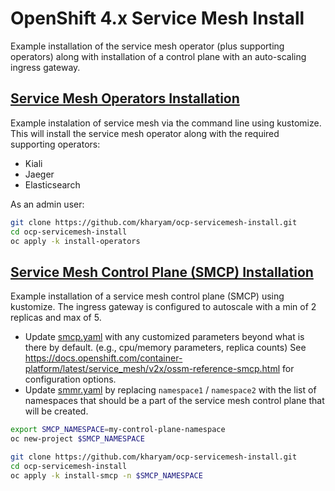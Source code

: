 # OpenShift 4.x  Service Mesh Install
Example installation of the service mesh operator (plus supporting operators) along with installation of a control plane with an auto-scaling ingress gateway.

## [Service Mesh Operators Installation](install-operators)
Example instalation of service mesh via the command line using kustomize. This will install the service mesh operator along with the required supporting operators:
- Kiali
- Jaeger
- Elasticsearch

As an admin user:
```bash
git clone https://github.com/kharyam/ocp-servicemesh-install.git 
cd ocp-servicemesh-install
oc apply -k install-operators
```

## [Service Mesh Control Plane (SMCP) Installation](install-control-plane)
Example installation of a service mesh control plane (SMCP) using kustomize. The ingress gateway is configured to autoscale with a min of 2 replicas and max of 5. 

* Update [smcp.yaml](install-control-plane/smcp.yaml) with any customized parameters beyond what is there by default. (e.g., cpu/memory parameters, replica counts)  See https://docs.openshift.com/container-platform/latest/service_mesh/v2x/ossm-reference-smcp.html for configuration options. 
* Update [smmr.yaml](install-control-plane/smmr.yaml) by replacing `namespace1` / `namespace2` with the list of namespaces that should be a part of the service mesh control plane that will be created.

```bash
export SMCP_NAMESPACE=my-control-plane-namespace
oc new-project $SMCP_NAMESPACE

git clone https://github.com/kharyam/ocp-servicemesh-install.git
cd ocp-servicemesh-install
oc apply -k install-smcp -n $SMCP_NAMESPACE 
```

